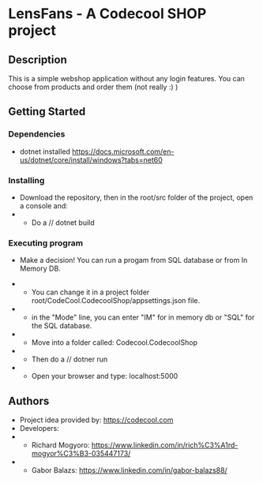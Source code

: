 # LensFans - A Codecool SHOP project

## Description

This is a simple webshop application without any login features.
You can choose from products and order them (not really :) )

## Getting Started

### Dependencies

* dotnet installed <https://docs.microsoft.com/en-us/dotnet/core/install/windows?tabs=net60>

### Installing

* Download the repository, then in the root/src folder of the project, open a console and:
* - Do a // dotnet build

### Executing program

* Make a decision! You can run a progam from SQL database or from In Memory DB.
* - You can change it in a project folder root/CodeCool.CodecoolShop/appsettings.json file.
* - in the "Mode" line, you can enter "IM" for in memory db or "SQL" for the SQL database.

* - Move into a folder called: Codecool.CodecoolShop 
* - Then do a // dotner run
* - Open your browser and type: localhost:5000

## Authors

* Project idea provided by: <https://codecool.com>
* Developers: 
* - Richard Mogyoro: <https://www.linkedin.com/in/rich%C3%A1rd-mogyor%C3%B3-035447173/>
* - Gabor Balazs: <https://www.linkedin.com/in/gabor-balazs88/>
